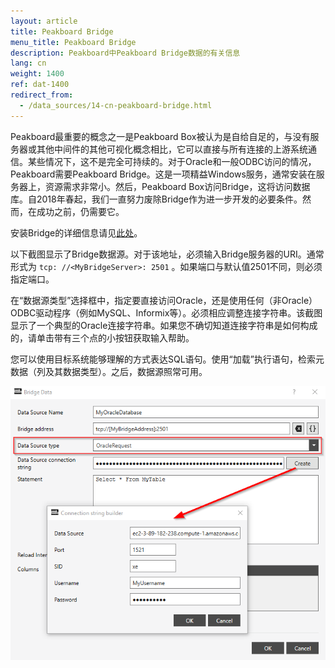 ```yaml
---
layout: article
title: Peakboard Bridge
menu_title: Peakboard Bridge
description: Peakboard中Peakboard Bridge数据的有关信息
lang: cn
weight: 1400
ref: dat-1400
redirect_from:
  - /data_sources/14-cn-peakboard-bridge.html
---
```

Peakboard最重要的概念之一是Peakboard Box被认为是自给自足的，与没有服务器或其他中间件的其他可视化概念相比，它可以直接与所有连接的上游系统通信。某些情况下，这不是完全可持续的。对于Oracle和一般ODBC访问的情况，Peakboard需要Peakboard Bridge。这是一项精益Windows服务，通常安装在服务器上，资源需求非常小。然后，Peakboard Box访问Bridge，这将访问数据库。自2018年春起，我们一直努力废除Bridge作为进一步开发的必要条件。然而，在成功之前，仍需要它。

安装Bridge的详细信息请见[此处](/administration/01-cn-install.html)。

以下截图显示了Bridge数据源。对于该地址，必须输入Bridge服务器的URI。通常形式为 `tcp: //<MyBridgeServer>: 2501` 。如果端口与默认值2501不同，则必须指定端口。

在“数据源类型”选择框中，指定要直接访问Oracle，还是使用任何（非Oracle）ODBC驱动程序（例如MySQL、Informix等）。必须相应调整连接字符串。该截图显示了一个典型的Oracle连接字符串。如果您不确切知道连接字符串是如何构成的，请单击带有三个点的小按钮获取输入帮助。

您可以使用目标系统能够理解的方式表达SQL语句。使用“加载”执行语句，检索元数据（列及其数据类型）。之后，数据源照常可用。

![Bridge Data Dialog](/assets/images/data-sources/peakboard-bridge/data-source-bridge.png)
